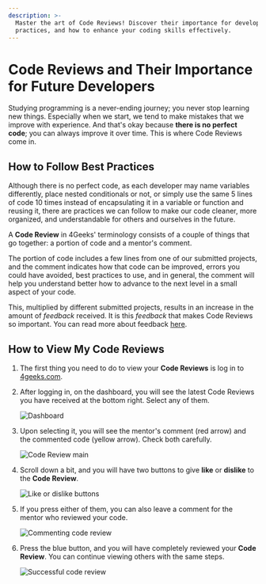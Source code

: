 ```yaml
---
description: >-
  Master the art of Code Reviews! Discover their importance for developers, best
  practices, and how to enhance your coding skills effectively.
---
```

# Code Reviews and Their Importance for Future Developers

Studying programming is a never-ending journey; you never stop learning new things. Especially when we start, we tend to make mistakes that we improve with experience. And that's okay because **there is no perfect code**; you can always improve it over time. This is where Code Reviews come in.

## How to Follow Best Practices

Although there is no perfect code, as each developer may name variables differently, place nested conditionals or not, or simply use the same 5 lines of code 10 times instead of encapsulating it in a variable or function and reusing it, there are practices we can follow to make our code cleaner, more organized, and understandable for others and ourselves in the future.

A **Code Review** in 4Geeks' terminology consists of a couple of things that go together: a portion of code and a mentor's comment.

The portion of code includes a few lines from one of our submitted projects, and the comment indicates how that code can be improved, errors you could have avoided, best practices to use, and in general, the comment will help you understand better how to advance to the next level in a small aspect of your code.

This, multiplied by different submitted projects, results in an increase in the amount of *feedback* received. It is this *feedback* that makes Code Reviews so important. You can read more about feedback [here](https://4geeks.com/mastering-technical-knowledge#feedback-quality-and-frequency).

## How to View My Code Reviews

1. The first thing you need to do to view your **Code Reviews** is log in to [4geeks.com](https://4geeks.com/login).
2. After logging in, on the dashboard, you will see the latest Code Reviews you have received at the bottom right. Select any of them.

   ![Dashboard](https://github.com/breatheco-de/content/assets/107764250/baacffe8-666a-4ee7-b2d9-53b6507e07bf)

3. Upon selecting it, you will see the mentor's comment (red arrow) and the commented code (yellow arrow). Check both carefully.

   ![Code Review main](https://github.com/breatheco-de/content/assets/107764250/da946258-27b8-4dfc-a878-299262f0ce5c)

4. Scroll down a bit, and you will have two buttons to give **like** or **dislike** to the **Code Review**.

   ![Like or dislike buttons](https://github.com/breatheco-de/content/assets/107764250/02853657-27f2-46f7-a627-6bf64ac27aed)

5. If you press either of them, you can also leave a comment for the mentor who reviewed your code.

   ![Commenting code review](https://github.com/breatheco-de/content/assets/107764250/14faf88d-84a2-414e-ac30-e1488c0b5502)

6. Press the blue button, and you will have completely reviewed your **Code Review**. You can continue viewing others with the same steps.

   ![Successful code review](https://github.com/breatheco-de/content/assets/107764250/b9845eae-c82b-43f5-aaf9-c9c0fcdbb24d)
